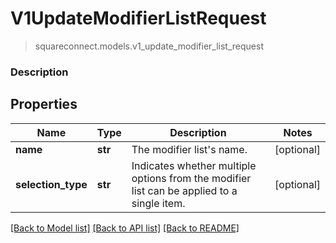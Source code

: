 # V1UpdateModifierListRequest
> squareconnect.models.v1_update_modifier_list_request

### Description

## Properties
Name | Type | Description | Notes
------------ | ------------- | ------------- | -------------
**name** | **str** | The modifier list&#39;s name. | [optional]
**selection_type** | **str** | Indicates whether multiple options from the modifier list can be applied to a single item. | [optional]

[[Back to Model list]](../README.md#documentation-for-models) [[Back to API list]](../README.md#documentation-for-api-endpoints) [[Back to README]](../README.md)


